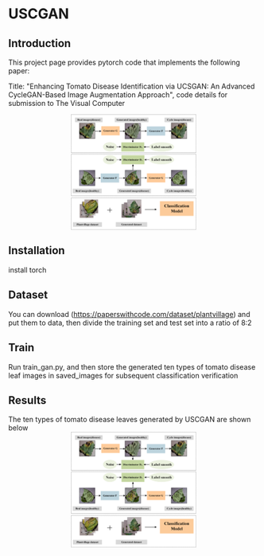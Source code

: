 # USCGAN
## Introduction
This project page provides pytorch code that implements the following paper:

Title: "Enhancing Tomato Disease Identification via UCSGAN: An Advanced CycleGAN-Based Image Augmentation Approach",
code details for submission to The Visual Computer

<img src="https://github.com/YqingZhou/USCGAN/blob/main/model/uscgan.png" width="50%" style="display: block; margin: 0 auto;"  alt="居中图片">

## Installation
install torch

## Dataset
You can download (https://paperswithcode.com/dataset/plantvillage) and put them to data, then divide the training set and test set into a ratio of 8:2

## Train
Run train_gan.py, and then store the generated ten types of tomato disease leaf images in saved_images for subsequent classification verification

## Results
The ten types of tomato disease leaves generated by USCGAN are shown below
<img src="https://github.com/YqingZhou/USCGAN/blob/main/model/uscgan.png" width="50%" style="display: block; margin: 0 auto;"  alt="居中图片">
